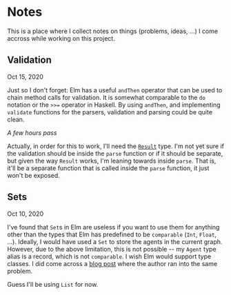# Notes

This is a place where I collect notes on things (problems, ideas, ...) I come
accross while working on this project.

## Validation

Oct 15, 2020

Just so I don't forget: Elm has a useful `andThen` operator that can be used to chain method calls for validation.
It is somewhat comparable to the `do` notation or the `>>=` operator in Haskell.
By using `andThen`, and implementing `validate` functions for the parsers, validation and parsing could be quite clean.

_A few hours pass_

Actually, in order for this to work, I'll need the [`Result`][result] type.
I'm not yet sure if the validation should be inside the `parse` function or if it should be separate,
but given the way `Result` works, I'm leaning towards inside `parse`.
That is, it'll be a separate function that is called inside the `parse` function, it just won't be exposed.

[result]: https://package.elm-lang.org/packages/elm/core/latest/Result

## Sets

Oct 10, 2020

I've found that `Set`s in Elm are useless if you want to use them for anything other than the types that Elm has predefined to be `comparable` (`Int`, `Float`, ...).
Ideally, I would have used a `Set` to store the agents in the current graph.
However, due to the above limitation, this is not possible -- my `Agent` type alias is a record, which is not `comparable`.
I wish Elm would support type classes. I did come across a [blog post][elm-is-wrong] where the author ran into the same problem.

Guess I'll be using `List` for now.

[elm-is-wrong]: https://reasonablypolymorphic.com/blog/elm-is-wrong/
